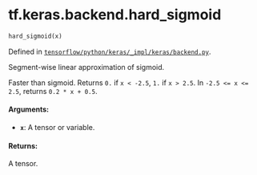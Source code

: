 <div itemscope itemtype="http://developers.google.com/ReferenceObject">
<meta itemprop="name" content="tf.keras.backend.hard_sigmoid" />
</div>

# tf.keras.backend.hard_sigmoid

``` python
hard_sigmoid(x)
```



Defined in [`tensorflow/python/keras/_impl/keras/backend.py`](https://www.tensorflow.org/code/tensorflow/python/keras/_impl/keras/backend.py).

Segment-wise linear approximation of sigmoid.

Faster than sigmoid.
Returns `0.` if `x < -2.5`, `1.` if `x > 2.5`.
In `-2.5 <= x <= 2.5`, returns `0.2 * x + 0.5`.

#### Arguments:

* <b>`x`</b>: A tensor or variable.


#### Returns:

A tensor.